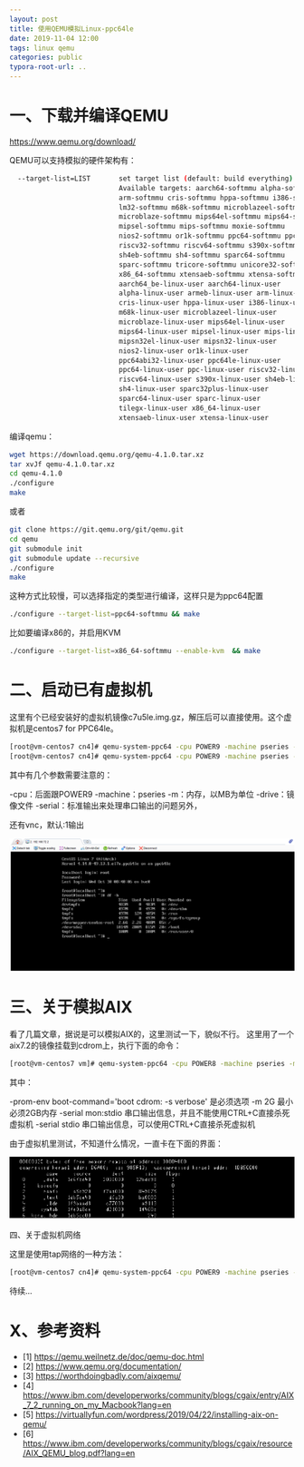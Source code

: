 ```yaml
---
layout: post
title: 使用QEMU模拟Linux-ppc64le
date: 2019-11-04 12:00
tags: linux qemu
categories: public
typora-root-url: ..
---
```


# 一、下载并编译QEMU

https://www.qemu.org/download/

QEMU可以支持模拟的硬件架构有：  

```bash
  --target-list=LIST       set target list (default: build everything)
                           Available targets: aarch64-softmmu alpha-softmmu
                           arm-softmmu cris-softmmu hppa-softmmu i386-softmmu
                           lm32-softmmu m68k-softmmu microblazeel-softmmu
                           microblaze-softmmu mips64el-softmmu mips64-softmmu
                           mipsel-softmmu mips-softmmu moxie-softmmu
                           nios2-softmmu or1k-softmmu ppc64-softmmu ppc-softmmu
                           riscv32-softmmu riscv64-softmmu s390x-softmmu
                           sh4eb-softmmu sh4-softmmu sparc64-softmmu
                           sparc-softmmu tricore-softmmu unicore32-softmmu
                           x86_64-softmmu xtensaeb-softmmu xtensa-softmmu
                           aarch64_be-linux-user aarch64-linux-user
                           alpha-linux-user armeb-linux-user arm-linux-user
                           cris-linux-user hppa-linux-user i386-linux-user
                           m68k-linux-user microblazeel-linux-user
                           microblaze-linux-user mips64el-linux-user
                           mips64-linux-user mipsel-linux-user mips-linux-user
                           mipsn32el-linux-user mipsn32-linux-user
                           nios2-linux-user or1k-linux-user
                           ppc64abi32-linux-user ppc64le-linux-user
                           ppc64-linux-user ppc-linux-user riscv32-linux-user
                           riscv64-linux-user s390x-linux-user sh4eb-linux-user
                           sh4-linux-user sparc32plus-linux-user
                           sparc64-linux-user sparc-linux-user
                           tilegx-linux-user x86_64-linux-user
                           xtensaeb-linux-user xtensa-linux-user
```

编译qemu：

```bash
wget https://download.qemu.org/qemu-4.1.0.tar.xz
tar xvJf qemu-4.1.0.tar.xz
cd qemu-4.1.0
./configure
make
```

或者

```bash
git clone https://git.qemu.org/git/qemu.git
cd qemu
git submodule init
git submodule update --recursive
./configure
make
```

这种方式比较慢，可以选择指定的类型进行编译，这样只是为ppc64配置

```bash
./configure --target-list=ppc64-softmmu && make
```

比如要编译x86的，并启用KVM

```bash
./configure --target-list=x86_64-softmmu --enable-kvm  && make
```

# 二、启动已有虚拟机

这里有个已经安装好的虚拟机镜像c7u5le.img.gz，解压后可以直接使用。这个虚拟机是centos7 for PPC64le。

```bash
[root@vm-centos7 cn4]# qemu-system-ppc64 -cpu POWER9 -machine pseries -m  1024 -drive file=cn4.img -serial stdio
[root@vm-centos7 cn4]# qemu-system-ppc64 -cpu POWER9 -machine pseries -m  1024 -drive file=cn4.img -serial stdio -vnc :1
```

其中有几个参数需要注意的：

-cpu：后面跟POWER9
-machine：pseries
-m：内存，以MB为单位
-drive：镜像文件
-serial：标准输出来处理串口输出的问题另外，

还有vnc，默认:1输出



![img](/images/install-linux-ppc64-with-qemu/centos7-vm-with-qemu.png)


# 三、关于模拟AIX

看了几篇文章，据说是可以模拟AIX的，这里测试一下，貌似不行。
这里用了一个aix7.2的镜像挂载到cdrom上，执行下面的命令：

```bash
[root@vm-centos7 vm]# qemu-system-ppc64 -cpu POWER8 -machine pseries -m  2G -serial stdio -cdrom /dev/sr0 -drive  file=cn5.img,if=none,id=drive-virtio-disk0 -device  virtio-scsi-pci,id=scsi -device scsi-hd,drive=drive-virtio-disk0 -net  nic -net user,hostfwd=tcp::2222-:22 -prom-env boot-command='boot cdrom:  -s verbose' -vnc :1
```

其中：

-prom-env boot-command='boot cdrom:  -s verbose'    是必须选项
-m 2G   最小必须2GB内存
-serial mon:stdio   串口输出信息，并且不能使用CTRL+C直接杀死虚拟机
-serial stdio   串口输出信息，可以使用CTRL+C直接杀死虚拟机

由于虚拟机里测试，不知道什么情况，一直卡在下面的界面：

![img](/images/install-linux-ppc64-with-qemu/error-of-aix.png)


四、关于虚拟机网络

这里是使用tap网络的一种方法：

```bash
[root@vm-centos7 cn4]# qemu-system-ppc64 -cpu POWER9 -machine pseries -m  1024 -drive file=cn4.img -serial stdio -vnc :1  -net nic -net tap,fname=tap0,script=no,downscript=no
```

待续...


# X、参考资料

- [1]  https://qemu.weilnetz.de/doc/qemu-doc.html
- [2]  https://www.qemu.org/documentation/
- [3] https://worthdoingbadly.com/aixqemu/
- [4] https://www.ibm.com/developerworks/community/blogs/cgaix/entry/AIX_7_2_running_on_my_Macbook?lang=en
- [5] https://virtuallyfun.com/wordpress/2019/04/22/installing-aix-on-qemu/
- [6] https://www.ibm.com/developerworks/community/blogs/cgaix/resource/AIX_QEMU_blog.pdf?lang=en



